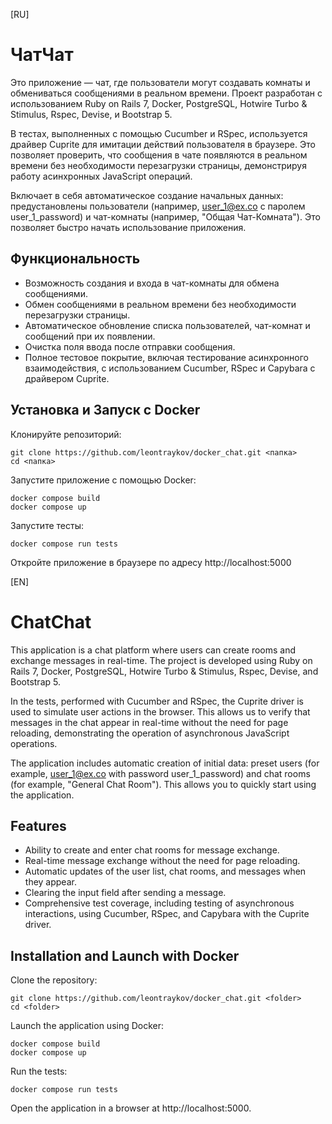 [RU]
# ЧатЧат

Это приложение — чат, где пользователи могут создавать комнаты и обмениваться сообщениями в реальном времени. Проект разработан с использованием Ruby on Rails 7, Docker, PostgreSQL, Hotwire Turbo & Stimulus, Rspec, Devise, и Bootstrap 5.

В тестах, выполненных с помощью Cucumber и RSpec, используется драйвер Cuprite для имитации действий пользователя в браузере. Это позволяет проверить, что сообщения в чате появляются в реальном времени без необходимости перезагрузки страницы, демонстрируя работу асинхронных JavaScript операций.

Включает в себя автоматическое создание начальных данных: предустановлены пользователи (например, user_1@ex.co с паролем user_1_password) и чат-комнаты (например, "Общая Чат-Комната"). Это позволяет быстро начать использование приложения.

## Функциональность

- Возможность создания и входа в чат-комнаты для обмена сообщениями.
- Обмен сообщениями в реальном времени без необходимости перезагрузки страницы.
- Автоматическое обновление списка пользователей, чат-комнат и сообщений при их появлении.
- Очистка поля ввода после отправки сообщения.
- Полное тестовое покрытие, включая тестирование асинхронного взаимодействия, с использованием Cucumber, RSpec и Capybara с драйвером Cuprite.

## Установка и Запуск с Docker

Клонируйте репозиторий:

    git clone https://github.com/leontraykov/docker_chat.git <папка>
    cd <папка>

Запустите приложение с помощью Docker:

    docker compose build
    docker compose up

Запустите тесты:

    docker compose run tests

Откройте приложение в браузере по адресу http://localhost:5000


[EN]
# ChatChat

This application is a chat platform where users can create rooms and exchange messages in real-time. The project is developed using Ruby on Rails 7, Docker, PostgreSQL, Hotwire Turbo & Stimulus, Rspec, Devise, and Bootstrap 5.

In the tests, performed with Cucumber and RSpec, the Cuprite driver is used to simulate user actions in the browser. This allows us to verify that messages in the chat appear in real-time without the need for page reloading, demonstrating the operation of asynchronous JavaScript operations.

The application includes automatic creation of initial data: preset users (for example, user_1@ex.co with password user_1_password) and chat rooms (for example, "General Chat Room"). This allows you to quickly start using the application.

## Features

- Ability to create and enter chat rooms for message exchange.
- Real-time message exchange without the need for page reloading.
- Automatic updates of the user list, chat rooms, and messages when they appear.
- Clearing the input field after sending a message.
- Comprehensive test coverage, including testing of asynchronous interactions, using Cucumber, RSpec, and Capybara with the Cuprite driver.

## Installation and Launch with Docker

Clone the repository:

    git clone https://github.com/leontraykov/docker_chat.git <folder>
    cd <folder>

Launch the application using Docker:

    docker compose build
    docker compose up

Run the tests:

    docker compose run tests

Open the application in a browser at http://localhost:5000.
